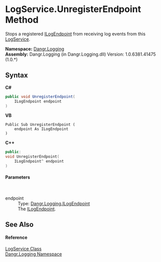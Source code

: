# LogService.UnregisterEndpoint Method 
 

Stops a registered <a href="T_Dangr_Logging_ILogEndpoint">ILogEndpoint</a> from receiving log events from this <a href="T_Dangr_Logging_LogService">LogService</a>.

**Namespace:**&nbsp;<a href="N_Dangr_Logging">Dangr.Logging</a><br />**Assembly:**&nbsp;Dangr.Logging (in Dangr.Logging.dll) Version: 1.0.6381.41475 (1.0.*)

## Syntax

**C#**<br />
``` C#
public void UnregisterEndpoint(
	ILogEndpoint endpoint
)
```

**VB**<br />
``` VB
Public Sub UnregisterEndpoint ( 
	endpoint As ILogEndpoint
)
```

**C++**<br />
``` C++
public:
void UnregisterEndpoint(
	ILogEndpoint^ endpoint
)
```


#### Parameters
&nbsp;<dl><dt>endpoint</dt><dd>Type: <a href="T_Dangr_Logging_ILogEndpoint">Dangr.Logging.ILogEndpoint</a><br />The <a href="T_Dangr_Logging_ILogEndpoint">ILogEndpoint</a>.</dd></dl>

## See Also


#### Reference
<a href="T_Dangr_Logging_LogService">LogService Class</a><br /><a href="N_Dangr_Logging">Dangr.Logging Namespace</a><br />